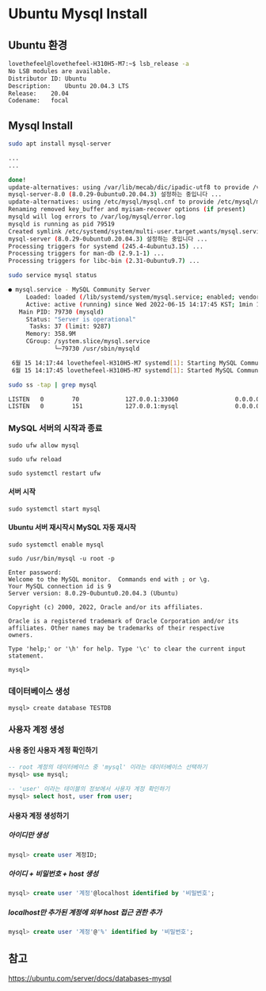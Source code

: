 # Ubuntu Mysql Install



## Ubuntu 환경



```bash
lovethefeel@lovethefeel-H310H5-M7:~$ lsb_release -a
No LSB modules are available.
Distributor ID:	Ubuntu
Description:	Ubuntu 20.04.3 LTS
Release:	20.04
Codename:	focal
```





## Mysql Install



```bash
sudo apt install mysql-server
```



```bash
...
...

done!
update-alternatives: using /var/lib/mecab/dic/ipadic-utf8 to provide /var/lib/mecab/dic/debian (mecab-dictionary) in auto mode
mysql-server-8.0 (8.0.29-0ubuntu0.20.04.3) 설정하는 중입니다 ...
update-alternatives: using /etc/mysql/mysql.cnf to provide /etc/mysql/my.cnf (my.cnf) in auto mode
Renaming removed key_buffer and myisam-recover options (if present)
mysqld will log errors to /var/log/mysql/error.log
mysqld is running as pid 79519
Created symlink /etc/systemd/system/multi-user.target.wants/mysql.service → /lib/systemd/system/mysql.service.
mysql-server (8.0.29-0ubuntu0.20.04.3) 설정하는 중입니다 ...
Processing triggers for systemd (245.4-4ubuntu3.15) ...
Processing triggers for man-db (2.9.1-1) ...
Processing triggers for libc-bin (2.31-0ubuntu9.7) ...
```



```bash
sudo service mysql status
```



```bash
● mysql.service - MySQL Community Server
     Loaded: loaded (/lib/systemd/system/mysql.service; enabled; vendor preset: enabled)
     Active: active (running) since Wed 2022-06-15 14:17:45 KST; 1min 10s ago
   Main PID: 79730 (mysqld)
     Status: "Server is operational"
      Tasks: 37 (limit: 9287)
     Memory: 358.9M
     CGroup: /system.slice/mysql.service
             └─79730 /usr/sbin/mysqld

 6월 15 14:17:44 lovethefeel-H310H5-M7 systemd[1]: Starting MySQL Community Server...
 6월 15 14:17:45 lovethefeel-H310H5-M7 systemd[1]: Started MySQL Community Server.
```



```bash
sudo ss -tap | grep mysql
```



```bash
LISTEN   0        70             127.0.0.1:33060                0.0.0.0:*        users:(("mysqld",pid=79730,fd=22))
LISTEN   0        151            127.0.0.1:mysql                0.0.0.0:*        users:(("mysqld",pid=79730,fd=24))
```



### MySQL 서버의 시작과 종료



```
sudo ufw allow mysql
```



```
sudo ufw reload
```



```
sudo systemctl restart ufw
```





#### 서버 시작

```
sudo systemctl start mysql
```



#### Ubuntu 서버 재시작시 MySQL 자동 재시작

```
sudo systemctl enable mysql
```



```
sudo /usr/bin/mysql -u root -p
```



```
Enter password:
Welcome to the MySQL monitor.  Commands end with ; or \g.
Your MySQL connection id is 9
Server version: 8.0.29-0ubuntu0.20.04.3 (Ubuntu)

Copyright (c) 2000, 2022, Oracle and/or its affiliates.

Oracle is a registered trademark of Oracle Corporation and/or its
affiliates. Other names may be trademarks of their respective
owners.

Type 'help;' or '\h' for help. Type '\c' to clear the current input statement.

mysql>
```



### 데이터베이스 생성



```
mysql> create database TESTDB
```





### 사용자 계정 생성

#### 사용 중인 사용자 계정 확인하기

```sql
-- root 계정의 데이터베이스 중 'mysql' 이라는 데이터베이스 선택하기
mysql> use mysql;

-- 'user' 이라는 테이블의 정보에서 사용자 계정 확인하기
mysql> select host, user from user;
```



#### 사용자 계정 생성하기

##### 아이디만 생성

```sql
mysql> create user 계정ID; 
```



##### 아이디 + 비밀번호 + host 생성

```sql
mysql> create user '계정'@localhost identified by '비밀번호';
```



##### localhost만 추가된 계정에 외부 host 접근 권한 추가

```sql
mysql> create user '계정'@'%' identified by '비밀번호';
```



## 참고



https://ubuntu.com/server/docs/databases-mysql